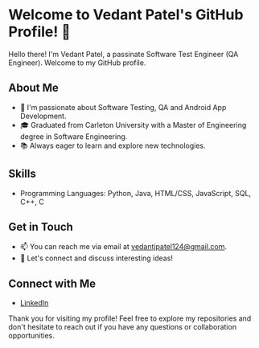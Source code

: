 # Welcome to Vedant Patel's GitHub Profile! 👋

Hello there! I'm Vedant Patel, a passinate Software Test Engineer (QA Engineer). Welcome to my GitHub profile.

## About Me

- 🌟 I'm passionate about Software Testing, QA and Android App Development.
- 🎓 Graduated from Carleton University with a Master of Engineering degree in Software Engineering.
- 📚 Always eager to learn and explore new technologies.

<!--- 💼 Currently working on [Your Current Project/Job].--->

## Skills

- Programming Languages: Python, Java, HTML/CSS, JavaScript, SQL, C++, C
<!--- Frameworks & Technologies: [List of Frameworks & Technologies]
- Tools & Software: [List of Tools & Software] --->

## Get in Touch

- 📫 You can reach me via email at vedantjpatel124@gmail.com.
- 💬 Let's connect and discuss interesting ideas!

## Connect with Me

- [LinkedIn](https://www.linkedin.com/in/vedant-patel-5595a312a/)

<!---## Stats

[![Your GitHub stats](https://github-readme-stats.vercel.app/api?username=VedantPatel124)](https://github.com/anuraghazra/github-readme-stats) --->

Thank you for visiting my profile! Feel free to explore my repositories and don't hesitate to reach out if you have any questions or collaboration opportunities.
